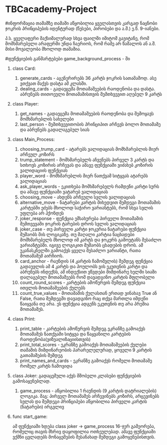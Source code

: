 # TBCacademy-Project

#ინფორმაცია თამაშზე
თამაში აწყობილია ყველასთვის კარგად ნაცნობი ჯოკრის პრინციპების იდენტურად
(წესები, პირობები და ა.შ.) ე.წ. 9-იანები.

პ.ს. ყველაფერი მაქსიმალურად სხვა ფაილში იმიტომ გავიტანე, რომ მომხმარებელი არაფერში უნდა ჩაერიოს, რომ რამე არ წაშალოს ან ა.შ.
მისი მოვალეობა მხოლოდ თამაშია.

#ფუნქციების განმარტებები game_background_process - ში

1. class Card:
    1) generate_cards - აგენერირებს 36 კარტს ჯოკრის სათამაშოდ. ასე ვთქვათ მაქვს დასტა ამ კლასში.
    2) dealing_cards - გადაეცემა მოთამაშეების რაოდენობა და დასტა. აბრუნებს თითოეული მოთამაშისთვის შემთხვევით აღებულ 9 კარტს

2. class Player:
    1) get_names - გადაეცემა მოთამაშეების რაოდენობა და შემოყავს მომხმარებლის სახელები
    2) last_person - შემთხვევითობის პრინციპით არჩევს ბოლო მოთამაშე და აბრუნებს
    გადალაგებულ სიას

3. class Main_Process:
    1) choosing_trump_card - ატარებს ვალიდაციას მომხმარებლის მიერ არჩეულ კოზირს
    2) trump_statement - მომხმარებელს აჩვენებს პირველ 3 კარტს და სთხოვს კოზირის არჩევას და 
    ამავე ფუნქციაში ვიძახებ კოზირის ვალიდაციის ფუნქციას
    3) player_word - მომხმარებლის მიერ ნათქვამ სიტყვას ატარებს ვალიდაციას
    4) ask_player_words - ეკითხება მომხმარებელს რამდენი კარტი სურს და ამავე ფუნქციაში ვატარებ ვალიდაციას
    5) choosing_move - ახდენს არჩეული სვლის ვალიდაციას
    6) alternative_move - ნატარები კარტის მიხედვით შემდეგი მოთამაშის კარტებში ეძებს მხოლოდ საჭირო ვარიანტებს, რომ სხვა სვლის უფლება არ ჰქონდეს
    7) joker_response - ფუნქცია ემსახურება პირველი მოთამაშის შემთვევაში ჯოკრის ტარების დროს სვლის ვალიდაციას
    9) joker_case - თუ პირველი კარტი ჯოკერია ნატარები ფუნქცია მუშაობს მის ლოგიკაზე. თუ მაღალი კარტია ნაცხადები მომხმარებელს მხოლოდ იმ კარტს და ჯოკერს გამოუტანს შესაძლო ვარიანტებში. იგივე ლოგიკით მუშაობს ცხადების დროს. ამ უკანასკნელში გამოაქვს ყველა შესაძლო ვარიანტი, რათა მოთამაშემ აირჩიოს.
    10) card_anchor - რაუნდის (4 კარტის ჩამოშვლის) შემდეგ ფუნქცია გადაუვლის ამ 4 კარტს და პოულობს ვის ეკუთვნის კარტი და აბრუნებს ინდექსს, ამ ინდექსით ვწვდები მიმდინარე ხელში სიაში დალაგებულ მოთამაშეებს რომ დავადგინო კარტის მფლობელი
    11) count_round_scores - კარტების ამოწურვის შემდეგ ფუნქცია ითვლის მოთამაშეების ქულებს
    12) count_true_values - მოთამაშის ქულასთან ერთად ვინახავ True ან False, რათა შემდეგში დავადგინო რაც თქვა მართლა იმდენი წაიყვანა თუ არა. ეს ფუნქცია ადგენს ეკუთვნის თუ არა პრემია მოთამაშეს.

4. class Print:
    1) print_table - კარტების ამოწურვის შემდეგ ეკრანზე გამოაქვს მოთამაშეს ნათქვამი სიტყვა და წაყვანილი კარტების რაოდენობა(ვიზუალიზაციისთვის)
    2) print_total_scores - ეკრანზე გამოაქვს მოთამაშეების ქულები თამაშის მიმდინარეობის პარარელელურად, ყოველი 9 კარტის გათამაშების შემდეგ
    3) print_names_and_cards - ეკრანზე გამოაქვს რომელი მოთამაშე რომელ კარტს ჩამოვიდა

5. class Joker:
    გადაცემული აქვს მშობელი კლასები ფუნქციების გამოსაყენებლად.

    1) game_process - აწყობილია 1 რაუნდის (9 კარტის დატრიალების) ლოგიკა. მაგ: პირველ მოთამაშეს არჩევინებს კოზირს, არცევინებს სვლას და შემდეგი პრინციპები აწყობილია პირველი კარტის (ნატარები) ირგვლივ

6. func start_game:

    ამ ფუნქციაში ხდება class joker -> game_process 16-ჯერ გამეორება, რომელიც თავის მხრივ დაყოფილია ოთხეულებად.
    ამავე ფუნქციაში ვქმნი ცვლადებს მონაცემების შესანახად შემდეგი გამოყენებისთვის.

